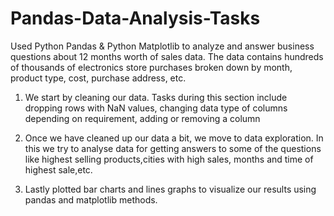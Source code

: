 # Pandas-Data-Analysis-Tasks

Used Python Pandas & Python Matplotlib to analyze and answer business questions about 12 months worth of sales data. 
The data contains hundreds of thousands of electronics store purchases broken down by month, product type, cost, purchase address, etc. 

1. We start by cleaning our data. Tasks during this section include dropping rows with NaN values, changing data type of columns depending on requirement,
adding or removing a column

2. Once we have cleaned up our data a bit, we move to data exploration. In this we try to analyse data for getting answers to some of the questions like highest
selling products,cities with high sales, months and time of highest sale,etc.

3. Lastly plotted bar charts and lines graphs to visualize our results using pandas and matplotlib methods.




